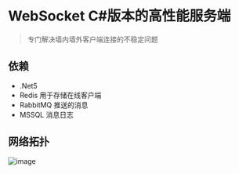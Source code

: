 # WebSocket  C#版本的高性能服务端
> 专门解决墙内墙外客户端连接的不稳定问题

## 依赖
- .Net5
- Redis 用于存储在线客户端
- RabbitMQ 推送的消息
- MSSQL 消息日志

## 网络拓扑
![image](https://user-images.githubusercontent.com/38880080/158971848-86c01999-841a-4bc8-a0a7-e0f42e5ccdef.png)
